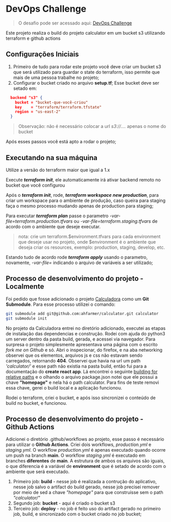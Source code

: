 # DevOps Challenge 

> O desafio pode ser acessado aqui: [DevOps Challenge](https://lab.coodesh.com/edsonfacioli/devops-challenge-20221219)

Este projeto realiza o build do projeto calculator em um bucket s3 utilizando terraform e github actions

## Configurações Iniciais

1. Primeiro de tudo para rodar este projeto você deve criar um bucket s3 que será utilizado para guardar o state do terraform, isso permite que mais de uma pessoa trabalhe no projeto;
2. Configurar o bucket criado no arquivo **setup.tf**; Esse bucket deve ser setado em:

```json
  backend "s3" {
    bucket = "bucket-que-você-criou"
    key    = "terraform/terraform.tfstate"
    region = "us-east-2"
  }
```

> Observação: não é necessário colocar a url *s3://....* apenas o nome do bucket

Após esses passos você está apto a rodar o projeto;

## Executando na sua máquina

Utilize a versão do terraform maior que igual a 1.x

Execute ***terraform init***, ele automaticamente irá ativar backend remoto no bucket que você configurou

Após o ***terraform init***, rode, ***terraform workspace new production***, para criar um workspace para o ambiente de produção, caso queira para staging faça o mesmo processo mudando apenas de production para staging;

Para executar ***terraform plan*** passe o parametro *-var-file=terraform.production.tfvars* ou *-var-file=terraform.staging.tfvars* de acordo com o ambiente que deseje executar.

> nota: crie um terraform.$environment.tfvars para cada environment que deseje usar no projeto, onde $environment é o ambiente que deseja criar os resources, exemplo: production, staging, develop, etc.

Estando tudo de acordo rode ***terraform apply*** usando o parametro, novamente, *-var-file=* indicando o arquivo de variáveis a ser utilizado;

## Processo de desenvolvimento do projeto - Localmente

Foi pedido que fosse adicionado o projeto [Calculadora](https://github.com/ahfarmer/calculator) como um  **Git Submodule**. Para esse processo utilizei o comando:

```bash
git submodule add git@github.com:ahfarmer/calculator.git calculator
git submodule init
```

No projeto da Calculadora entrei no diretório adicionado, executei as etapas de instalação das dependencias e construção. Rodei com ajuda do python3 um server dentro da pasta build, gerada, e acessei via navegador. Para surpresa o projeto simplesmente apresentava uma página com o escrito *fork me on Github* e só. Abri o inspecionar, do firefox, e na aba networking observei que os elementos, arquivos js e css não estavam sendo carregados, retornando **404**. Observei que havia na url um path *'calculator/'* e esse path não existia na pasta build, então fui para a documentação do **create react app**. Lá encontrei o seguinte [building for relative paths](https://create-react-app.dev/docs/deployment#building-for-relative-paths) e o olhando o arquivo package.json notei que ele possui a chave **"homepage"** e nela há o path calculator. Para fins de teste removi essa chave, gerei o build local e a aplicação funcionou.

Rodei o terraform, criei o bucket, e após isso sincronizei o conteúdo de build no bucket, e funcionou.

## Processo de desenvolvimento do projeto - Github Actions

Adicionei o diretório .github/workflows ao projeto, esse passo é necessário para utilizar o **Github Actions**. Criei dois workflows, *production.yml* e *staging.yml*. O workflow *production.yml* é apenas executado quando ocorre um push na branch **main**. O workflow *staging.yml* é executado em branches **diferentes** de **main**. A estrutura de ambos os arquivos são iguais, o que diferencia é a variável de **environment** que é setado de acordo com o ambiente que será executado.

1. Primeiro job: **build** - nesse job é realizada a contrução do aplicativo, nesse job salvo o artifact do build gerado, nesse job precisei remover por meio de sed a chave *"homepage"* para que construisse sem o path *"calculator/"*
2. Segundo job: **bucket** - aqui é criado o bucket s3
3. Terceiro job: **deploy** - no job é feito uso do artifact gerado no primeiro job, build, e sincronizado com o bucket criado no job bucket;
